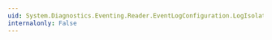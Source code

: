 ```yaml
---
uid: System.Diagnostics.Eventing.Reader.EventLogConfiguration.LogIsolation
internalonly: False
---
```

